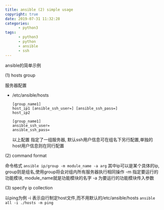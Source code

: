 ```yaml
---
title: ansible (2) simple usage
copyright: true
date: 2019-07-31 11:32:28
categories:
      - python3
tags:
      - python3
      - python
      - ansible
      - ssh
---
```

ansible的简单示例

<!-- more -->

(1) hosts group

服务器配置

+ /etc/ansible/hosts

    ```
    [group_name1]
    host_ip1 [ansible_ssh_user=] [ansible_ssh_pass=]
    host_ip2

    [group_name1]
    ansible_ssh_user=
    ansible_ssh_pass=
    ```
    以上配置 指定了一组服务器, 默认ssh用户信息可在组名下另行配置,单独的host用户信息则在同行配置

(2) command format

命令格式
`ansible ip/group -m module_name -a arg`
其中ip可以是某个具体的ip, group则是组名,使用group将会对组内所有服务器执行相同操作
-m 指定要运行的功能模块, module_name就是功能模块的名字
-a 为要运行的功能模块传入参数

(3) specify ip collection

以ping为例
-i 表示自行制定host文件,而不用默认的/etc/ansible/hosts
`ansible all -i ./hosts -m ping`
